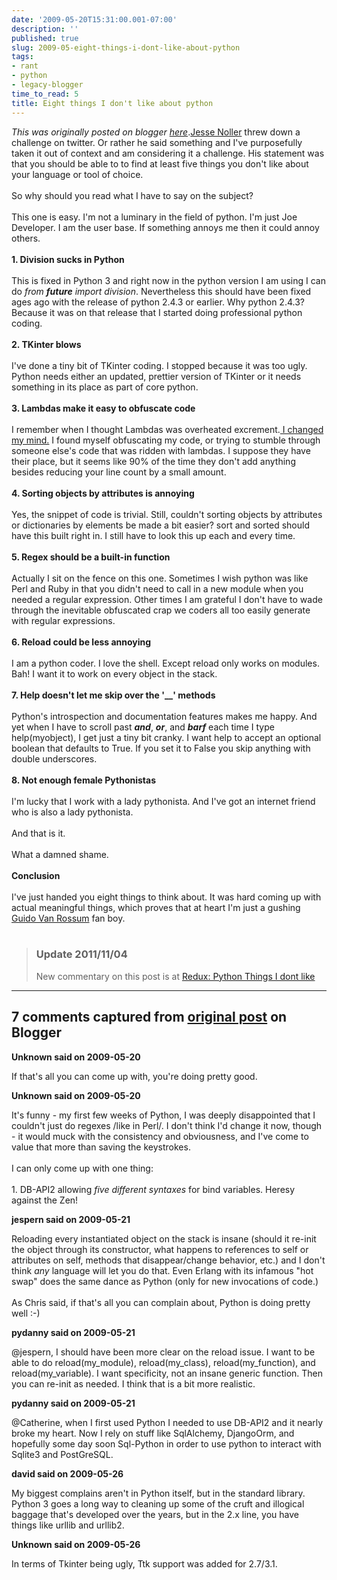 ```yaml
---
date: '2009-05-20T15:31:00.001-07:00'
description: ''
published: true
slug: 2009-05-eight-things-i-dont-like-about-python
tags:
- rant
- python
- legacy-blogger
time_to_read: 5
title: Eight things I don't like about python
---
```


*This was originally posted on blogger [here](https://pydanny.blogspot.com/2009/05/eight-things-i-dont-like-about-python.html)*.<a href="http://jessenoller.com/">Jesse Noller</a> threw down a challenge on twitter. Or rather he said something and I've purposefully taken it out of context and am considering it a challenge. His statement was that you should be able to to find at least five things you don't like about your language or tool of choice.<br /><br />So why should you read what I have to say on the subject?<br /><br />This one is easy. I'm not a luminary in the field of python. I'm just Joe Developer. I am the user base. If something annoys me then it could annoy others.<br /><br /><span style="font-weight: bold;">1. Division sucks in Python</span><br /><br />This is fixed in Python 3 and right now in the python version I am using I can do<span style="font-style: italic;"> from __future__ import division</span>. Nevertheless this should have been fixed ages ago with the release of python 2.4.3 or earlier. Why python 2.4.3? Because it was on that release that I started doing professional python coding.<br /><br /><span style="font-weight: bold;">2. TKinter blows</span><br /><br />I've done a tiny bit of TKinter coding. I stopped because it was too ugly. Python needs either an updated, prettier version of TKinter or it needs something in its place as part of core python.<br /><br /><span style="font-weight: bold;">3. Lambdas make it easy to obfuscate code</span><br /><br />I remember when I thought Lambdas was overheated excrement.<a href="http://pydanny.blogspot.com/2007/07/lambdas-no-more.html"> I changed my mind.</a> I found myself obfuscating my code, or trying to stumble through someone else's code that was ridden with lambdas. I suppose they have their place, but it seems like 90% of the time they don't add anything besides reducing your line count by a small amount.<br /><br /><span style="font-weight: bold;">4. Sorting objects by attributes is annoying</span><br /><br />Yes, the snippet of code is trivial. Still, couldn't sorting objects by attributes or dictionaries by elements be made a bit easier? sort and sorted should have this built right in. I still have to look this up each and every time.<br /><br /><span style="font-weight: bold;">5. Regex should be a built-in function</span><br /><br />Actually I sit on the fence on this one. Sometimes I wish python was like Perl and Ruby in that you didn't need to call in a new module when you needed a regular expression. Other times I am grateful I don't have to wade through the inevitable obfuscated crap we coders all too easily generate with regular expressions.<br /><br /><span style="font-weight: bold;">6. Reload could be less annoying</span><br /><br />I am a python coder. I love the shell. Except reload only works on modules. Bah! I want it to work on every object in the stack.<br /><br /><span style="font-weight: bold;">7. Help doesn't let me skip over the '__' methods</span><br /><br />Python's introspection and documentation features makes me happy. And yet when I have to scroll past <span style="font-style: italic;">__and__</span>, <span style="font-style: italic;">__or__</span>, and <span style="font-style: italic;">__barf__</span> each time I type help(myobject), I get just a tiny bit cranky. I want help to accept an optional boolean that defaults to True. If you set it to False you skip anything with double underscores.<br /><br /><span style="font-weight: bold;">8. Not enough female Pythonistas</span><br /><br />I'm lucky that I work with a lady pythonista. And I've got an internet friend who is also a lady pythonista.<br /><br />And that is it.<br /><br />What a damned shame.<br /><br /><span style="font-weight: bold;">Conclusion</span><br /><br />I've just handed you eight things to think about. It was hard coming up with actual meaningful things, which proves that at heart I'm just a gushing <a href="http://www.python.org/%7Eguido/">Guido Van Rossum</a> fan boy.<br /><br /><blockquote><h3>Update 2011/11/04</h3>New commentary on this post is at <a href="http://pydanny.blogspot.com/2011/11/redux-python-things-i-dont-like.html">Redux: Python Things I dont like</a><br /></blockquote>

---

## 7 comments captured from [original post](https://pydanny.blogspot.com/2009/05/eight-things-i-dont-like-about-python.html) on Blogger

**Unknown said on 2009-05-20**

If that's all you can come up with, you're doing pretty good.

**Unknown said on 2009-05-20**

It's funny - my first few weeks of Python, I was deeply disappointed that I couldn't just do regexes /like in Perl/.  I don't think I'd change it now, though - it would muck with the consistency and obviousness, and I've come to value that more than saving the keystrokes.<br /><br />I can only come up with one thing:<br /><br />1. DB-API2 allowing *five different syntaxes* for bind variables.  Heresy against the Zen!

**jespern said on 2009-05-21**

Reloading every instantiated object on the stack is insane (should it re-init the object through its constructor, what happens to references to self or attributes on self, methods that disappear/change behavior, etc.) and I don't think *any* language will let you do that. Even Erlang with its infamous "hot swap" does the same dance as Python (only for new invocations of code.)<br /><br />As Chris said, if that's all you can complain about, Python is doing pretty well :-)

**pydanny said on 2009-05-21**

@jespern, I should have been more clear on the reload issue. I want to be able to do reload(my_module), reload(my_class), reload(my_function), and reload(my_variable). I want specificity, not an insane generic function. Then you can re-init as needed. I think that is a bit more realistic.

**pydanny said on 2009-05-21**

@Catherine, when I first used Python I needed to use DB-API2 and it nearly broke my heart. Now I rely on stuff like SqlAlchemy, DjangoOrm, and hopefully some day soon Sql-Python in order to use python to interact with Sqlite3 and PostGreSQL.

**david said on 2009-05-26**

My biggest complains aren't in Python itself, but in the standard library.  Python 3 goes a long way to cleaning up some of the cruft and illogical baggage that's developed over the years, but in the 2.x line, you have things like urllib and urllib2.

**Unknown said on 2009-05-26**

In terms of Tkinter being ugly, Ttk support was added for 2.7/3.1.

